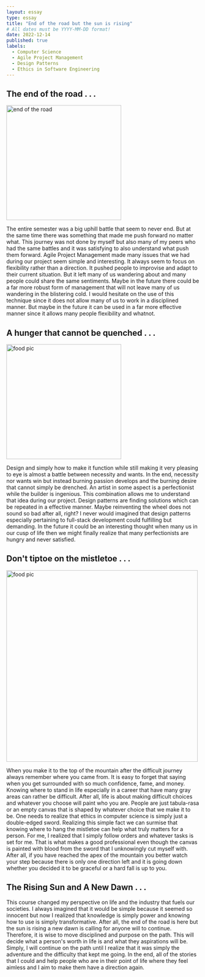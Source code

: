 ```yaml
---
layout: essay
type: essay
title: "End of the road but the sun is rising"
# All dates must be YYYY-MM-DD format!
date: 2022-12-14
published: true
labels:
  - Computer Science
  - Agile Project Management
  - Design Patterns
  - Ethics in Software Engineering
---
```


## The end of the road . . .

<img width="300px" class="fluid rounded float-start pe-4" src="https://live.staticflickr.com/7206/6848127027_3a592eb62f_b.jpg" alt="end of the road">

The entire semester was a big uphill battle that seem to never end. But at the same time there was something that made me push forward no matter what. This journey was not done by myself but also many of my peers who had the same battles and it was satisfying to also understand what push them forward. Agile Project Management made many issues that we had during our project seem simple and interesting. It always seem to focus on flexibility rather than a direction. It pushed people to improvise and adapt to their current situation. But it left many of us wandering about and many people could share the same sentiments. Maybe in the future there could be a far more robust form of management that will not leave many of us wandering in the blistering cold. I would hesitate on the use of this technique since it does not allow many of us to work in a disciplined manner. But maybe in the future it can be used in a far more effective manner since it allows many people flexibility and whatnot.

## A hunger that cannot be quenched . . .

<img width="300px" class="fluid rounded float-start pe-4" src="https://dyslexiaoctopus.com/wp-content/uploads/2020/11/perfectionism.jpg" alt="food pic">

Design and simply how to make it function while still making it very pleasing to eye is almost a battle between necessity and wants. In the end, necessity nor wants win but instead burning passion develops and the burning desire that cannot simply be drenched. An artist in some aspect is a perfectionist while the builder is ingenious. This combination allows me to understand that idea during our project. Design patterns are finding solutions which can be repeated in a effective manner. Maybe reinventing the wheel does not sound so bad after all, right? I never would imagined that design patterns especially pertaining to full-stack development could fulfilling but demanding. In the future it could be an interesting thought when many us in our cusp of life then we might finally realize that many perfectionists are hungry and never satisfied.

## Don't tiptoe on the mistletoe . . .

<img width="500px" class="fluid rounded float-start pe-4" src="https://www.verywellmind.com/thmb/WJ_eBOdISChvE64jVcnh4qqk8Eo=/1500x0/filters:no_upscale():max_bytes(150000):strip_icc()/GettyImages-493471740-17352cbe306e46f08a6727ec5f4a875a.jpg" alt="food pic">

When you make it to the top of the mountain after the difficult journey always remember where you came from. It is easy to forget that saying when you get surrounded with so much confidence, fame, and money. Knowing where to stand in life especially in a career that have many gray areas can rather be difficult. After all, life is about making difficult choices and whatever you choose will paint who you are. People are just tabula-rasa or an empty canvas that is shaped by whatever choice that we make it to be. One needs to realize that ethics in computer science is simply just a double-edged sword. Realizing this simple fact we can surmise that knowing where to hang the mistletoe can help what truly matters for a person. For me, I realized that I simply follow orders and whatever tasks is set for me. That is what makes a good professional even though the canvas is painted with blood from the sword that I unknowingly cut myself with. After all, if you have reached the apex of the mountain you better watch your step because there is only one direction left and it is going down whether you decided it to be graceful or a hard fall is up to you.

## The Rising Sun and A New Dawn . . .

This course changed my perspective on life and the industry that fuels our societies. I always imagined that it would be simple because it seemed so innocent but now I realized that knowledge is simply power and knowing how to use is simply transformative. After all, the end of the road is here but the sun is rising a new dawn is calling for anyone will to continue. Therefore, it is wise to move disciplined and purpose on the path. This will decide what a person's worth in life is and what they aspirations will be. Simply, I will continue on the path until I realize that it was simply the adventure and the difficulty that kept me going. In the end, all of the stories that I could and help people who are in their point of life where they feel aimless and I aim to make them have a direction again.
